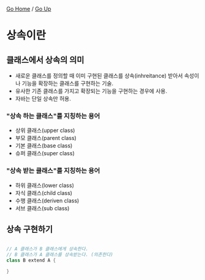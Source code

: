 [Go Home](https://github.com/devJRL/CodeLab-JAVA-Basic#codelab-java-basic) / [Go Up](..#ch07상속과-다형성)

# 상속이란

## 클래스에서 상속의 의미 

- 새로운 클래스를 정의할 때 이미 구현된 클래스를 상속(inhreitance) 받아서 속성이나 기능을 확장하는 클래스를 구현하는 기술.
- 유사한 기존 클래스를 가지고 확장되는 기능을 구현하는 경우에 사용.
- 자바는 단일 상속만 허용.

### "상속 하는 클래스"를 지칭하는 용어

- 상위 클래스(upper class)
- 부모 클래스(parent class)
- 기본 클래스(base class)
- 슈퍼 클래스(super class)

### "상속 받는 클래스"를 지칭하는 용어

- 하위 클래스(lower class)
- 자식 클래스(child class)
- 수행 클래스(deriven class)
- 서브 클래스(sub class)

## 상속 구현하기

```java

// A 클래스가 B 클래스에게 상속한다.
// B 클래스가 A 클래스를 상속받는다. (의존한다)
class B extend A {

}

```